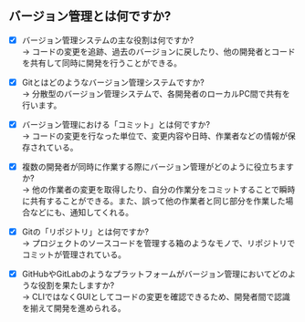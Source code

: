 ## バージョン管理とは何ですか?
- [x] バージョン管理システムの主な役割は何ですか?  
→ コードの変更を追跡、過去のバージョンに戻したり、他の開発者とコードを共有して同時に開発を行うことができる。

- [x] Gitとはどのようなバージョン管理システムですか?  
→ 分散型のバージョン管理システムで、各開発者のローカルPC間で共有を行います。

- [x] バージョン管理における「コミット」とは何ですか?  
→ コードの変更を行なった単位で、変更内容や日時、作業者などの情報が保存されている。

- [x] 複数の開発者が同時に作業する際にバージョン管理がどのように役立ちますか?  
→ 他の作業者の変更を取得したり、自分の作業分をコミットすることで瞬時に共有することができる。また、誤って他の作業者と同じ部分を作業した場合などにも、通知してくれる。

- [x] Gitの「リポジトリ」とは何ですか?  
→ プロジェクトのソースコードを管理する箱のようなモノで、リポジトリでコミットが管理されている。

- [x] GitHubやGitLabのようなプラットフォームがバージョン管理においてどのような役割を果たしますか?  
→ CLIではなくGUIとしてコードの変更を確認できるため、開発者間で認識を揃えて開発を進められる。
